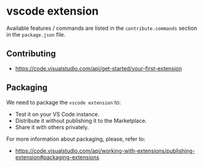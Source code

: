 # vscode extension

Available features / commands are listed in the `contribute.commands` section in the `package.json` file.

## Contributing

- https://code.visualstudio.com/api/get-started/your-first-extension

## Packaging

We need to package the `vscode extension` to:
- Test it on your VS Code instance.
- Distribute it without publishing it to the Marketplace.
- Share it with others privately.

For more information about packaging, please, refer to:
- https://code.visualstudio.com/api/working-with-extensions/publishing-extension#packaging-extensions
